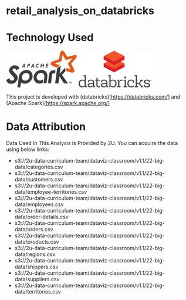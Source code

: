
# retail_analysis_on_databricks

# Technology Used
<img src='https://github.com/DuncanMPlate/retail_analysis_on_databricks/blob/main/Apache_Spark_logo.png?raw=true' height='100px'>
<img src='https://github.com/DuncanMPlate/retail_analysis_on_databricks/blob/main/databricks-logo.jpg?raw=true?raw=true' height='100px'>




This project is developed with (databricks)[https://databricks.com/] and (Apache Spark)[https://spark.apache.org/]

# Data Attribution
Data Used in This Analysis is Provided by 2U. You can acquire the data using below links: 
* s3://2u-data-curriculum-team/dataviz-classroom/v1.1/22-big-data/categories.csv
* s3://2u-data-curriculum-team/dataviz-classroom/v1.1/22-big-data/customers.csv
* s3://2u-data-curriculum-team/dataviz-classroom/v1.1/22-big-data/employee-territories.csv
* s3://2u-data-curriculum-team/dataviz-classroom/v1.1/22-big-data/employees.csv
* s3://2u-data-curriculum-team/dataviz-classroom/v1.1/22-big-data/order-details.csv
* s3://2u-data-curriculum-team/dataviz-classroom/v1.1/22-big-data/orders.csv
* s3://2u-data-curriculum-team/dataviz-classroom/v1.1/22-big-data/products.csv
* s3://2u-data-curriculum-team/dataviz-classroom/v1.1/22-big-data/regions.csv
* s3://2u-data-curriculum-team/dataviz-classroom/v1.1/22-big-data/shippers.csv
* s3://2u-data-curriculum-team/dataviz-classroom/v1.1/22-big-data/suppliers.csv
* s3://2u-data-curriculum-team/dataviz-classroom/v1.1/22-big-data/territories.csv
